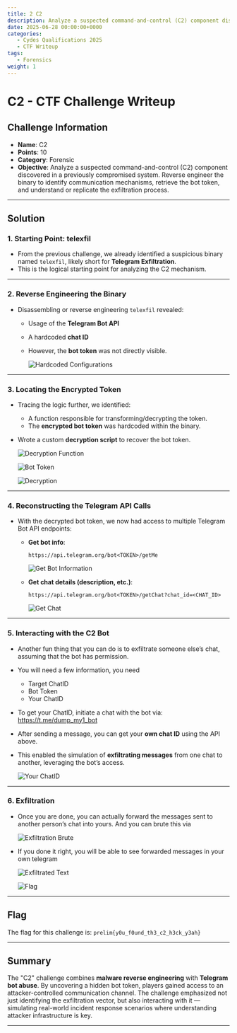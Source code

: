 ```yaml
---
title: 2 C2
description: Analyze a suspected command-and-control (C2) component discovered in a previously compromised system. Reverse engineer the binary to identify communication mechanisms, retrieve the bot token, and understand or replicate the exfiltration process.
date: 2025-06-28 00:00:00+0000
categories:
   - Cydes Qualifications 2025
   - CTF Writeup
tags:
   - Forensics
weight: 1     
---
```

# C2 - CTF Challenge Writeup

## Challenge Information
- **Name**: C2  
- **Points**: 10  
- **Category**: Forensic  
- **Objective**: Analyze a suspected command-and-control (C2) component discovered in a previously compromised system. Reverse engineer the binary to identify communication mechanisms, retrieve the bot token, and understand or replicate the exfiltration process.

---

## Solution

### 1. **Starting Point: telexfil**
- From the previous challenge, we already identified a suspicious binary named `telexfil`, likely short for **Telegram Exfiltration**.
- This is the logical starting point for analyzing the C2 mechanism.

---

### 2. **Reverse Engineering the Binary**
- Disassembling or reverse engineering `telexfil` revealed:
  - Usage of the **Telegram Bot API**
  - A hardcoded **chat ID**
  - However, the **bot token** was not directly visible.


    ![Hardcoded Configurations](image.png)

---

### 3. **Locating the Encrypted Token**
- Tracing the logic further, we identified:
  - A function responsible for transforming/decrypting the token.
  - The **encrypted bot token** was hardcoded within the binary.
- Wrote a custom **decryption script** to recover the bot token.


    ![Decryption Function](image-1.png)


    ![Bot Token](image-2.png)


    ![Decryption](image-3.png)

---

### 4. **Reconstructing the Telegram API Calls**
- With the decrypted bot token, we now had access to multiple Telegram Bot API endpoints:
  - **Get bot info**:  
    ```text
    https://api.telegram.org/bot<TOKEN>/getMe
    ```

    ![Get Bot Information](image-5.png)

  - **Get chat details (description, etc.)**:  
    ```text
    https://api.telegram.org/bot<TOKEN>/getChat?chat_id=<CHAT_ID>
    ```

    ![Get Chat](image-4.png)

---

### 5. **Interacting with the C2 Bot**
- Another fun thing that you can do is to exfiltrate someone else’s chat, assuming that the bot has permission. 
- You will need a few information, you need 
  - Target ChatID
  - Bot Token
  - Your ChatID
- To get your ChatID, initiate a chat with the bot via: https://t.me/dump_my1_bot
- After sending a message, you can get your **own chat ID** using the API above.
- This enabled the simulation of **exfiltrating messages** from one chat to another, leveraging the bot’s access.


    ![Your ChatID](image-6.png)

---

### 6. **Exfiltration**
- Once you are done, you can actually forward the messages sent to another person’s chat into yours. And you can brute this via 


    ![Exfiltration Brute](image-7.png)


- If you done it right, you will be able to see forwarded messages in your own telegram


    ![Exfiltrated Text](image-8.png)


    ![Flag](image-9.png)

---

## Flag
The flag for this challenge is:  `prelim{y0u_f0und_th3_c2_h3ck_y3ah}`

---

## Summary
The "C2" challenge combines **malware reverse engineering** with **Telegram bot abuse**. By uncovering a hidden bot token, players gained access to an attacker-controlled communication channel. The challenge emphasized not just identifying the exfiltration vector, but also interacting with it — simulating real-world incident response scenarios where understanding attacker infrastructure is key.

---
